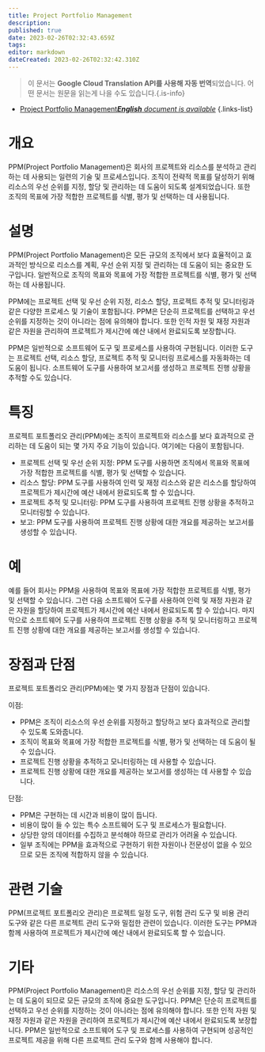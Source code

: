 ```yaml
---
title: Project Portfolio Management
description: 
published: true
date: 2023-02-26T02:32:43.659Z
tags: 
editor: markdown
dateCreated: 2023-02-26T02:32:42.310Z
---
```


> 이 문서는 **Google Cloud Translation API를 사용해 자동 번역**되었습니다.
어떤 문서는 원문을 읽는게 나을 수도 있습니다.{.is-info}



- [Project Portfolio Management***English** document is available*](/en/Knowledge-base/Dictionary/project-portfolio-management)
{.links-list}


# 개요
PPM(Project Portfolio Management)은 회사의 프로젝트와 리소스를 분석하고 관리하는 데 사용되는 일련의 기술 및 프로세스입니다. 조직이 전략적 목표를 달성하기 위해 리소스의 우선 순위를 지정, 할당 및 관리하는 데 도움이 되도록 설계되었습니다. 또한 조직의 목표에 가장 적합한 프로젝트를 식별, 평가 및 선택하는 데 사용됩니다.

# 설명
PPM(Project Portfolio Management)은 모든 규모의 조직에서 보다 효율적이고 효과적인 방식으로 리소스를 계획, 우선 순위 지정 및 관리하는 데 도움이 되는 중요한 도구입니다. 일반적으로 조직의 목표와 목표에 가장 적합한 프로젝트를 식별, 평가 및 선택하는 데 사용됩니다.

PPM에는 프로젝트 선택 및 우선 순위 지정, 리소스 할당, 프로젝트 추적 및 모니터링과 같은 다양한 프로세스 및 기술이 포함됩니다. PPM은 단순히 프로젝트를 선택하고 우선 순위를 지정하는 것이 아니라는 점에 유의해야 합니다. 또한 인적 자원 및 재정 자원과 같은 자원을 관리하여 프로젝트가 제시간에 예산 내에서 완료되도록 보장합니다.

PPM은 일반적으로 소프트웨어 도구 및 프로세스를 사용하여 구현됩니다. 이러한 도구는 프로젝트 선택, 리소스 할당, 프로젝트 추적 및 모니터링 프로세스를 자동화하는 데 도움이 됩니다. 소프트웨어 도구를 사용하여 보고서를 생성하고 프로젝트 진행 상황을 추적할 수도 있습니다.

# 특징
프로젝트 포트폴리오 관리(PPM)에는 조직이 프로젝트와 리소스를 보다 효과적으로 관리하는 데 도움이 되는 몇 가지 주요 기능이 있습니다. 여기에는 다음이 포함됩니다.

- 프로젝트 선택 및 우선 순위 지정: PPM 도구를 사용하면 조직에서 목표와 목표에 가장 적합한 프로젝트를 식별, 평가 및 선택할 수 있습니다.
- 리소스 할당: PPM 도구를 사용하여 인력 및 재정 리소스와 같은 리소스를 할당하여 프로젝트가 제시간에 예산 내에서 완료되도록 할 수 있습니다.
- 프로젝트 추적 및 모니터링: PPM 도구를 사용하여 프로젝트 진행 상황을 추적하고 모니터링할 수 있습니다.
- 보고: PPM 도구를 사용하여 프로젝트 진행 상황에 대한 개요를 제공하는 보고서를 생성할 수 있습니다.

# 예
예를 들어 회사는 PPM을 사용하여 목표와 목표에 가장 적합한 프로젝트를 식별, 평가 및 선택할 수 있습니다. 그런 다음 소프트웨어 도구를 사용하여 인력 및 재정 자원과 같은 자원을 할당하여 프로젝트가 제시간에 예산 내에서 완료되도록 할 수 있습니다. 마지막으로 소프트웨어 도구를 사용하여 프로젝트 진행 상황을 추적 및 모니터링하고 프로젝트 진행 상황에 대한 개요를 제공하는 보고서를 생성할 수 있습니다.

# 장점과 단점
프로젝트 포트폴리오 관리(PPM)에는 몇 가지 장점과 단점이 있습니다.

이점:
- PPM은 조직이 리소스의 우선 순위를 지정하고 할당하고 보다 효과적으로 관리할 수 있도록 도와줍니다.
- 조직이 목표와 목표에 가장 적합한 프로젝트를 식별, 평가 및 선택하는 데 도움이 될 수 있습니다.
- 프로젝트 진행 상황을 추적하고 모니터링하는 데 사용할 수 있습니다.
- 프로젝트 진행 상황에 대한 개요를 제공하는 보고서를 생성하는 데 사용할 수 있습니다.

단점:
- PPM은 구현하는 데 시간과 비용이 많이 듭니다.
- 비용이 많이 들 수 있는 특수 소프트웨어 도구 및 프로세스가 필요합니다.
- 상당한 양의 데이터를 수집하고 분석해야 하므로 관리가 어려울 수 있습니다.
- 일부 조직에는 PPM을 효과적으로 구현하기 위한 자원이나 전문성이 없을 수 있으므로 모든 조직에 적합하지 않을 수 있습니다.

# 관련 기술
PPM(프로젝트 포트폴리오 관리)은 프로젝트 일정 도구, 위험 관리 도구 및 비용 관리 도구와 같은 다른 프로젝트 관리 도구와 밀접한 관련이 있습니다. 이러한 도구는 PPM과 함께 사용하여 프로젝트가 제시간에 예산 내에서 완료되도록 할 수 있습니다.

# 기타
PPM(Project Portfolio Management)은 리소스의 우선 순위를 지정, 할당 및 관리하는 데 도움이 되므로 모든 규모의 조직에 중요한 도구입니다. PPM은 단순히 프로젝트를 선택하고 우선 순위를 지정하는 것이 아니라는 점에 유의해야 합니다. 또한 인적 자원 및 재정 자원과 같은 자원을 관리하여 프로젝트가 제시간에 예산 내에서 완료되도록 보장합니다. PPM은 일반적으로 소프트웨어 도구 및 프로세스를 사용하여 구현되며 성공적인 프로젝트 제공을 위해 다른 프로젝트 관리 도구와 함께 사용해야 합니다.